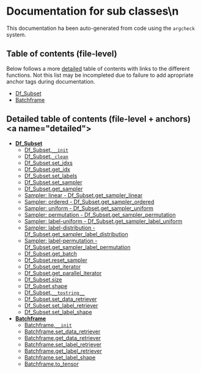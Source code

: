 # Documentation for sub classes\n

This documentation ha been auto-generated from code using the `argcheck` system.

## Table of contents (file-level)

Below follows a more [detailed](#detailed) table of contents with links to
the different functions. Not this list may be incompleted due to failure to
add apropriate anchor tags during documentation.


- [Df_Subset](01_subset.md)
- [Batchframe](10_batchframe.md)

## Detailed table of contents (file-level + anchors)<a name=\"detailed\">


- **[Df_Subset](01_subset.md)**
  - [Df_Subset.`__init`](01_subset.md#Df_Subset.__init)
  - [Df_Subset.`_clean`](01_subset.md#Df_Subset._clean)
  - [Df_Subset.set_idxs](01_subset.md#Df_Subset.set_idxs)
  - [Df_Subset.get_idx](01_subset.md#Df_Subset.get_idx)
  - [Df_Subset.set_labels](01_subset.md#Df_Subset.set_labels)
  - [Df_Subset.set_sampler](01_subset.md#Df_Subset.set_sampler)
  - [Df_Subset.get_sampler](01_subset.md#Df_Subset.get_sampler)
  - [Sampler: linear - Df_Subset.get_sampler_linear](01_subset.md#Df_Subset.get_sampler_linear)
  - [Sampler: ordered - Df_Subset.get_sampler_ordered](01_subset.md#Df_Subset.get_sampler_ordered)
  - [Sampler: uniform - Df_Subset.get_sampler_uniform](01_subset.md#Df_Subset.get_sampler_uniform)
  - [Sampler: permutation - Df_Subset.get_sampler_permutation](01_subset.md#Df_Subset.get_sampler_permutation)
  - [Sampler: label-uniform - Df_Subset.get_sampler_label_uniform](01_subset.md#Df_Subset.get_sampler_label_uniform)
  - [Sampler: label-distribution - Df_Subset.get_sampler_label_distribution](01_subset.md#Df_Subset.get_sampler_label_distribution)
  - [Sampler: label-permutation - Df_Subset.get_sampler_label_permutation](01_subset.md#Df_Subset.get_sampler_label_permutation)
  - [Df_Subset.get_batch](01_subset.md#Df_Subset.get_batch)
  - [Df_Subset.reset_sampler](01_subset.md#Df_Subset.reset_sampler)
  - [Df_Subset.get_iterator](01_subset.md#Df_Subset.get_iterator)
  - [Df_Subset.get_parallel_iterator](01_subset.md#Df_Subset.get_parallel_iterator)
  - [Df_Subset.size](01_subset.md#Df_Subset.size)
  - [Df_Subset.shape](01_subset.md#Df_Subset.shape)
  - [Df_Subset.`__tostring__`](01_subset.md#Df_Subset.__tostring__)
  - [Df_Subset.set_data_retriever](01_subset.md#Df_Subset.set_data_retriever)
  - [Df_Subset.set_label_retriever](01_subset.md#Df_Subset.set_label_retriever)
  - [Df_Subset.set_label_shape](01_subset.md#Df_Subset.set_label_shape)
- **[Batchframe](10_batchframe.md)**
  - [Batchframe.`__init`](10_batchframe.md#Batchframe.__init)
  - [Batchframe.set_data_retriever](10_batchframe.md#Batchframe.set_data_retriever)
  - [Batchframe.get_data_retriever](10_batchframe.md#Batchframe.get_data_retriever)
  - [Batchframe.set_label_retriever](10_batchframe.md#Batchframe.set_label_retriever)
  - [Batchframe.get_label_retriever](10_batchframe.md#Batchframe.get_label_retriever)
  - [Batchframe.set_label_shape](10_batchframe.md#Batchframe.set_label_shape)
  - [Batchframe.to_tensor](10_batchframe.md#Batchframe.to_tensor)